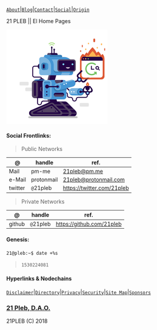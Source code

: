 [`About`](docs/pages/about)|[`Blog`](docs/pages/social)|[`Contact`](docs/pages/contact)|[`Social`](docs/pages/social)|[`Origin`](docs/pages/origin)

21 PLEB || El Home Pages

![](/docs/assets/images/svgs/21.svg)


#### Social Frontlinks:
>Public Networks

|@|handle|ref.|
|---|---|---|
|Mail|pm-me|21pleb@pm.me|
|e-Mail|protonmail|21pleb@protonmail.com|
|twitter|`@`21pleb|https://twitter.com/21pleb|

>Private Networks

|@|handle|ref.|
|---|---|---|
|github|`@`21pleb|https://github.com/21pleb|

#### Genesis:
`21@pleb:~$ date +%s`
>`1530224081`

#### Hyperlinks & Nodechains
[`Disclaimer`](docs/pages/disclaimer)|[`Directory`](docs/pages/directory)|[`Privacy`](docs/pages/privacy)|[`Security`](docs/pages/security)|[`Site Map`](docs/pages/sitemap)|[`Sponsors`](docs/pages/sponsors)


### [21 Pleb, D.A.O.](https://21pleb.github.io)
21PLEB (C) 2018
